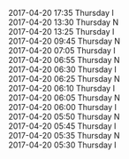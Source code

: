 2017-04-20 17:35 Thursday  I  
2017-04-20 13:30 Thursday  N  
2017-04-20 13:25 Thursday  I  
2017-04-20 09:45 Thursday  N  
2017-04-20 07:05 Thursday  I  
2017-04-20 06:55 Thursday  N  
2017-04-20 06:30 Thursday  I  
2017-04-20 06:25 Thursday  N  
2017-04-20 06:10 Thursday  I  
2017-04-20 06:05 Thursday  N  
2017-04-20 06:00 Thursday  I  
2017-04-20 05:50 Thursday  N  
2017-04-20 05:45 Thursday  I  
2017-04-20 05:35 Thursday  N  
2017-04-20 05:30 Thursday  I  
